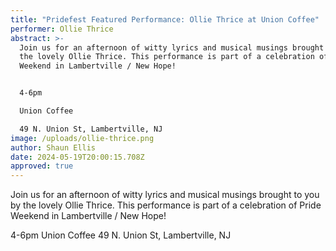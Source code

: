 ```yaml
---
title: "Pridefest Featured Performance: Ollie Thrice at Union Coffee"
performer: Ollie Thrice
abstract: >-
  Join us for an afternoon of witty lyrics and musical musings brought to you by
  the lovely Ollie Thrice. This performance is part of a celebration of Pride
  Weekend in Lambertville / New Hope!


  4-6pm

  Union Coffee

  49 N. Union St, Lambertville, NJ
image: /uploads/ollie-thrice.png
author: Shaun Ellis
date: 2024-05-19T20:00:15.708Z
approved: true
---
```

Join us for an afternoon of witty lyrics and musical musings brought to you by the lovely Ollie Thrice. This performance is part of a celebration of Pride Weekend in Lambertville / New Hope!

4-6pm
Union Coffee
49 N. Union St, Lambertville, NJ